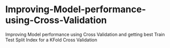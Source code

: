 # Improving-Model-performance-using-Cross-Validation
Improving Model performance using Cross Validation and getting best Train Test Split Index for a KFold Cross Validation
